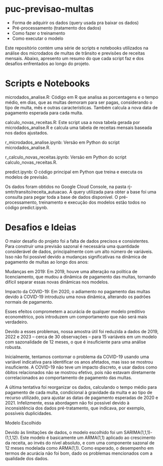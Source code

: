 # puc-previsao-multas

- Forma de adquirir os dados (query usada pra baixar os dados)
- Pré-processamento (tratamento dos dados)
- Como fazer o treinamento
- Como executar o modelo

Este repositório contém uma série de scripts e notebooks utilizados na análise dos microdados de multas de trânsito e previsões de receitas mensais. Abaixo, apresento um resumo do que cada script faz e dos desafios enfrentados ao longo do projeto.

# Scripts e Notebooks

microdados_analise.R: Código em R que analisa as porcentagens e o tempo médio, em dias, que as multas demoram para ser pagas, considerando o tipo de multa, mês e outras características. Também calcula a nova data de pagamento esperada para cada multa.

calculo_novas_receitas.R: Este script usa a nova tabela gerada por microdados_analise.R e calcula uma tabela de receitas mensais baseada nos dados ajustados.

r_microdados_analise.ipynb: Versão em Python do script microdados_analise.R.

r_calculo_novas_receitas.ipynb: Versão em Python do script calculo_novas_receitas.R.

predict.ipynb: O código principal em Python que treina e executa os modelos de previsão.

Os dados foram obtidos no Google Cloud Console, na pasta rj-smtr/transito/receita_autuacao. A query utilizada para obter a base foi uma consulta para pegar toda a base de dados disponível. O pré-processamento, treinamento e execução dos modelos estão todos no código predict.ipynb.

# Desafios e Ideias

O maior desafio do projeto foi a falta de dados precisos e consistentes. Para construir uma previsão sazonal é necessária uma quantidade considerável de dados, principalmente com um alto número de variáveis. Isso não foi possível devido a mudanças significativas na dinâmica de pagamento de multas ao longo dos anos:

Mudanças em 2019: Em 2019, houve uma alteração na política de licenciamento, que mudou a dinâmica de pagamento das multas, tornando difícil separar essas novas dinâmicas nos modelos.

Impacto da COVID-19: Em 2020, o adiamento no pagamento das multas devido à COVID-19 introduziu uma nova dinâmica, alterando os padrões normais de pagamento.

Esses efeitos comprometem a acurácia de qualquer modelo preditivo econométrico, pois introduzem um comportamento que não será mais verdadeiro.

Devido a esses problemas, nossa amostra útil foi reduzida a dados de 2019, 2022 e 2023 – cerca de 30 observações – para 15 variáveis em um modelo com sazonalidade de 12 meses, o que é insuficiente para uma análise robusta.

Inicialmente, tentamos contornar o problema da COVID-19 usando uma variável indicativa para identificar os anos afetados, mas isso se mostrou insuficiente. A COVID-19 não teve um impacto discreto, e usar dados como óbitos relacionados não se mostrou efetivo, pois não estavam diretamente correlacionados ao comportamento de pagamento das multas.

A última tentativa foi reorganizar os dados, calculando o tempo médio para pagamento de cada multa, condicional à gravidade da multa e ao tipo de recurso utilizado, para ajustar as datas de pagamento esperadas de 2020 e 2021. Infelizmente, essa abordagem não foi possível devido à inconsistência dos dados pré-tratamento, que indicava, por exemplo, possíveis duplicidades.

Modelo Escolhido

Devido às limitações de dados, o modelo escolhido foi um SARIMA(1,1,1)-(1,1,12). Este modelo é basicamente um ARMA(1,1) aplicado ao crescimento da receita, ao invés do nível absoluto, e com uma componente sazonal de 12 meses modelada como ARMA(1,1). Como esperado, o desempenho em termos de acurácia não foi bom, dado os problemas mencionados com a qualidade dos dados.
